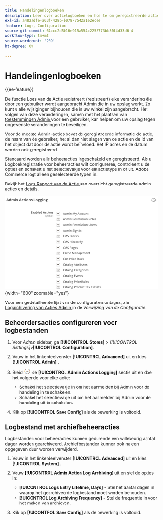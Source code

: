 ```yaml
---
title: Handelingenlogboeken
description: Leer over actielogboeken en hoe te om geregistreerde acties te vormen om u te helpen alle veranderingen volgen die aan uw opslag worden aangebracht.
exl-id: a482adfe-a63f-428b-b078-7542a1e2ecee
feature: Logs, Configuration
source-git-commit: 64ccc2d5016e915a554c2253773bb50f4d33d6f4
workflow-type: tm+mt
source-wordcount: '289'
ht-degree: 0%

---
```


# Handelingenlogboeken

{{ee-feature}}

De functie Logs van de Actie registreert (registreert) elke verandering die door een gebruiker wordt aangebracht Admin die in uw opslag werkt. Zo kunt u alle wijzigingen bijhouden die in uw winkel zijn aangebracht. Het volgen van deze veranderingen, samen met het plaatsen van [ toestemmingen Admin ](permissions.md) voor een gebruiker, kan helpen om uw opslag tegen ongewenste veranderingen te beveiligen.

Voor de meeste Admin-acties bevat de geregistreerde informatie de actie, de naam van de gebruiker, het al dan niet slagen van de actie en de id van het object dat door de actie wordt beïnvloed. Het IP adres en de datum worden ook geregistreerd.

Standaard worden alle beheeracties ingeschakeld en geregistreerd. Als u Logboekregistratie voor beheeracties wilt configureren, controleert u de opties en schakelt u het selectievakje voor elk actietype in of uit. Adobe Commerce logt alleen geselecteerde typen in.

Bekijk het [ Logs Rapport van de Actie ](action-log-report.md) aan overzicht geregistreerde admin acties en details.

![ Geavanceerde configuratie - admin acties registreren ](../configuration-reference/advanced/assets/admin-actions-logging.png){width="600" zoomable="yes"}

Voor een gedetailleerde lijst van de configuratiemontages, zie [ Logarchivering van Acties Admin ](../configuration-reference/advanced/system.md) in de _Verwijzing van de Configuratie_.

## Beheerdersacties configureren voor logbestanden

1. Voor _Admin_ sidebar, ga **[!UICONTROL Stores]** > _[!UICONTROL Settings]_>**[!UICONTROL Configuration]**.

1. Vouw in het linkerdeelvenster **[!UICONTROL Advanced]** uit en kies **[!UICONTROL Admin]** .

1. Breid ![ selecteur van de Uitbreiding ](../assets/icon-display-expand.png) de **[!UICONTROL Admin Actions Logging]** sectie uit en doe het volgende voor elke actie:

   - Schakel het selectievakje in om het aanmelden bij Admin voor de handeling in te schakelen.
   - Schakel het selectievakje uit om het aanmelden bij Admin voor de handeling uit te schakelen.

1. Klik op **[!UICONTROL Save Config]** als de bewerking is voltooid.

## Logbestand met archiefbeheeracties

Logbestanden voor beheeracties kunnen gedurende een willekeurig aantal dagen worden gearchiveerd. Archiefbestanden kunnen ook na een opgegeven duur worden verwijderd.

1. Vouw in het linkerdeelvenster **[!UICONTROL Advanced]** uit en kies **[!UICONTROL System]** .

1. Vouw **[!UICONTROL Admin Action Log Archiving]** uit en stel de opties in:

   - **[!UICONTROL Logs Entry Lifetime, Days]** - Stel het aantal dagen in waarop het gearchiveerde logbestand moet worden behouden.
   - **[!UICONTROL Log Archiving Frequency]** - Stel de frequentie in voor het maken van archieven.

1. Klik op **[!UICONTROL Save Config]** als de bewerking is voltooid.

